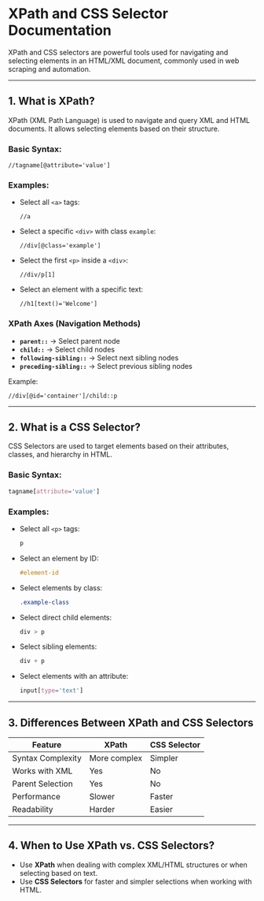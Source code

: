 # **XPath and CSS Selector Documentation**

XPath and CSS selectors are powerful tools used for navigating and selecting elements in an HTML/XML document, commonly used in web scraping and automation.

---

## **1. What is XPath?**
XPath (XML Path Language) is used to navigate and query XML and HTML documents. It allows selecting elements based on their structure.

### **Basic Syntax:**
```xpath
//tagname[@attribute='value']
```

### **Examples:**
- Select all `<a>` tags:
  ```xpath
  //a
  ```
- Select a specific `<div>` with class `example`:
  ```xpath
  //div[@class='example']
  ```
- Select the first `<p>` inside a `<div>`:
  ```xpath
  //div/p[1]
  ```
- Select an element with a specific text:
  ```xpath
  //h1[text()='Welcome']
  ```

### **XPath Axes (Navigation Methods)**
- **`parent::`** → Select parent node
- **`child::`** → Select child nodes
- **`following-sibling::`** → Select next sibling nodes
- **`preceding-sibling::`** → Select previous sibling nodes

Example:
```xpath
//div[@id='container']/child::p
```

---

## **2. What is a CSS Selector?**
CSS Selectors are used to target elements based on their attributes, classes, and hierarchy in HTML.

### **Basic Syntax:**
```css
tagname[attribute='value']
```

### **Examples:**
- Select all `<p>` tags:
  ```css
  p
  ```
- Select an element by ID:
  ```css
  #element-id
  ```
- Select elements by class:
  ```css
  .example-class
  ```
- Select direct child elements:
  ```css
  div > p
  ```
- Select sibling elements:
  ```css
  div + p
  ```
- Select elements with an attribute:
  ```css
  input[type='text']
  ```

---

## **3. Differences Between XPath and CSS Selectors**
| Feature | XPath | CSS Selector |
|---------|------|-------------|
| Syntax Complexity | More complex | Simpler |
| Works with XML | Yes | No |
| Parent Selection | Yes | No |
| Performance | Slower | Faster |
| Readability | Harder | Easier |

---

## **4. When to Use XPath vs. CSS Selectors?**
- Use **XPath** when dealing with complex XML/HTML structures or when selecting based on text.
- Use **CSS Selectors** for faster and simpler selections when working with HTML.